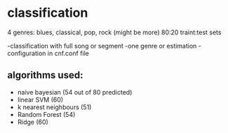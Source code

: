 # classification

4 genres: blues, classical, pop, rock (might be more)
80:20 traint:test sets

-classification with full song or segment
-one genre or estimation
-configuration in cnf.conf file

## algorithms used:
* naive bayesian (54 out of 80 predicted)
* linear SVM (60)
* k nearest neighbours (51)
* Random Forest (54)
* Ridge (60)
